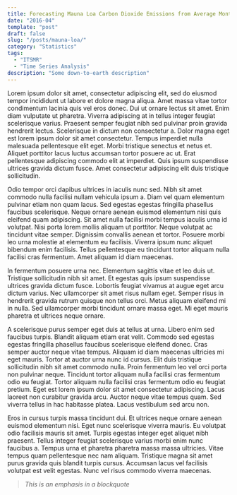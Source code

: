 ```yaml
---
title: Forecasting Mauna Loa Carbon Dioxide Emissions from Average Monthly Data
date: "2016-04"
template: "post"
draft: false
slug: "/posts/mauna-loa/"
category: "Statistics"
tags:
  - "ITSMR"
  - "Time Series Analysis"
description: "Some down-to-earth description"
---
```


Lorem ipsum dolor sit amet, consectetur adipiscing elit, sed do eiusmod tempor incididunt ut labore et dolore magna aliqua. Amet massa vitae tortor condimentum lacinia quis vel eros donec. Dui ut ornare lectus sit amet. Enim diam vulputate ut pharetra. Viverra adipiscing at in tellus integer feugiat scelerisque varius. Praesent semper feugiat nibh sed pulvinar proin gravida hendrerit lectus. Scelerisque in dictum non consectetur a. Dolor magna eget est lorem ipsum dolor sit amet consectetur. Tempus imperdiet nulla malesuada pellentesque elit eget. Morbi tristique senectus et netus et. Aliquet porttitor lacus luctus accumsan tortor posuere ac ut. Erat pellentesque adipiscing commodo elit at imperdiet. Quis ipsum suspendisse ultrices gravida dictum fusce. Amet consectetur adipiscing elit duis tristique sollicitudin.

Odio tempor orci dapibus ultrices in iaculis nunc sed. Nibh sit amet commodo nulla facilisi nullam vehicula ipsum a. Diam vel quam elementum pulvinar etiam non quam lacus. Sed egestas egestas fringilla phasellus faucibus scelerisque. Neque ornare aenean euismod elementum nisi quis eleifend quam adipiscing. Sit amet nulla facilisi morbi tempus iaculis urna id volutpat. Nisi porta lorem mollis aliquam ut porttitor. Neque volutpat ac tincidunt vitae semper. Dignissim convallis aenean et tortor. Posuere morbi leo urna molestie at elementum eu facilisis. Viverra ipsum nunc aliquet bibendum enim facilisis. Tellus pellentesque eu tincidunt tortor aliquam nulla facilisi cras fermentum. Amet aliquam id diam maecenas.

In fermentum posuere urna nec. Elementum sagittis vitae et leo duis ut. Tristique sollicitudin nibh sit amet. Et egestas quis ipsum suspendisse ultrices gravida dictum fusce. Lobortis feugiat vivamus at augue eget arcu dictum varius. Nec ullamcorper sit amet risus nullam eget. Semper risus in hendrerit gravida rutrum quisque non tellus orci. Metus aliquam eleifend mi in nulla. Sed ullamcorper morbi tincidunt ornare massa eget. Mi eget mauris pharetra et ultrices neque ornare.

A scelerisque purus semper eget duis at tellus at urna. Libero enim sed faucibus turpis. Blandit aliquam etiam erat velit. Commodo sed egestas egestas fringilla phasellus faucibus scelerisque eleifend donec. Cras semper auctor neque vitae tempus. Aliquam id diam maecenas ultricies mi eget mauris. Tortor at auctor urna nunc id cursus. Elit duis tristique sollicitudin nibh sit amet commodo nulla. Proin fermentum leo vel orci porta non pulvinar neque. Tincidunt tortor aliquam nulla facilisi cras fermentum odio eu feugiat. Tortor aliquam nulla facilisi cras fermentum odio eu feugiat pretium. Eget est lorem ipsum dolor sit amet consectetur adipiscing. Lacus laoreet non curabitur gravida arcu. Auctor neque vitae tempus quam. Sed viverra tellus in hac habitasse platea. Lacus vestibulum sed arcu non.

Eros in cursus turpis massa tincidunt dui. Et ultrices neque ornare aenean euismod elementum nisi. Eget nunc scelerisque viverra mauris. Eu volutpat odio facilisis mauris sit amet. Turpis egestas integer eget aliquet nibh praesent. Tellus integer feugiat scelerisque varius morbi enim nunc faucibus a. Tempus urna et pharetra pharetra massa massa ultricies. Vitae tempus quam pellentesque nec nam aliquam. Tristique magna sit amet purus gravida quis blandit turpis cursus. Accumsan lacus vel facilisis volutpat est velit egestas. Nunc vel risus commodo viverra maecenas.

> *This is an emphasis in a blockquote*